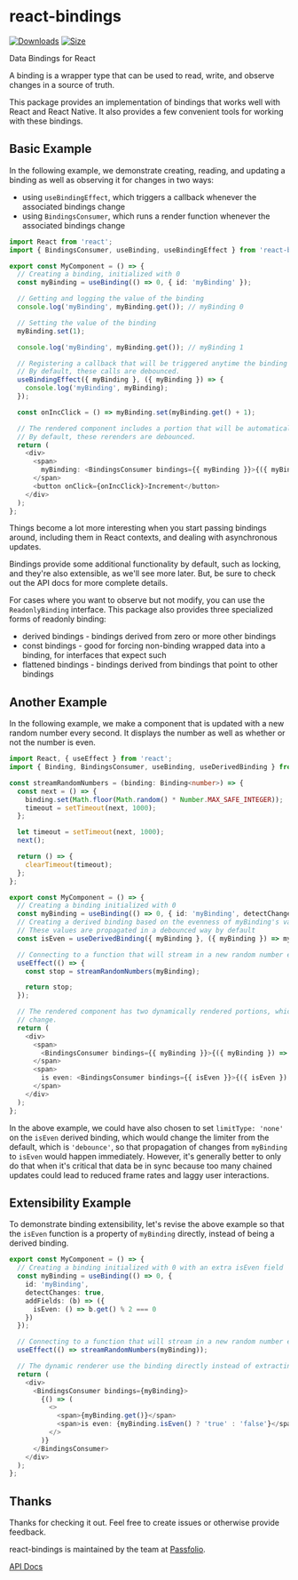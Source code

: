# react-bindings

[![Downloads][downloads-badge]][downloads]
[![Size][size-badge]][size]

Data Bindings for React

A binding is a wrapper type that can be used to read, write, and observe changes in a source of truth.

This package provides an implementation of bindings that works well with React and React Native.  It also provides a few convenient tools for working with these bindings.

## Basic Example

In the following example, we demonstrate creating, reading, and updating a binding as well as observing it for changes in two ways:

- using `useBindingEffect`, which triggers a callback whenever the associated bindings change
- using `BindingsConsumer`, which runs a render function whenever the associated bindings change

```typescript
import React from 'react';
import { BindingsConsumer, useBinding, useBindingEffect } from 'react-bindings';

export const MyComponent = () => {
  // Creating a binding, initialized with 0
  const myBinding = useBinding(() => 0, { id: 'myBinding' });

  // Getting and logging the value of the binding
  console.log('myBinding', myBinding.get()); // myBinding 0

  // Setting the value of the binding
  myBinding.set(1);

  console.log('myBinding', myBinding.get()); // myBinding 1

  // Registering a callback that will be triggered anytime the binding changes, while this component is mounted.
  // By default, these calls are debounced.
  useBindingEffect({ myBinding }, ({ myBinding }) => {
    console.log('myBinding', myBinding);
  });

  const onIncClick = () => myBinding.set(myBinding.get() + 1);

  // The rendered component includes a portion that will be automatically rerendered whenever the binding changes.
  // By default, these rerenders are debounced.
  return (
    <div>
      <span>
        myBinding: <BindingsConsumer bindings={{ myBinding }}>{({ myBinding }) => myBinding}</BindingsConsumer>
      </span>
      <button onClick={onIncClick}>Increment</button>
    </div>
  );
};
```

Things become a lot more interesting when you start passing bindings around, including them in React contexts, and dealing with asynchronous updates.

Bindings provide some additional functionality by default, such as locking, and they're also extensible, as we'll see more later.  But, be sure to check out the API docs for more complete details.

For cases where you want to observe but not modify, you can use the `ReadonlyBinding` interface.  This package also provides three specialized forms of readonly binding:

- derived bindings - bindings derived from zero or more other bindings
- const bindings - good for forcing non-binding wrapped data into a binding, for interfaces that expect such
- flattened bindings - bindings derived from bindings that point to other bindings

## Another Example

In the following example, we make a component that is updated with a new random number every second.  It displays the number as well as whether or not the number is even.

```typescript
import React, { useEffect } from 'react';
import { Binding, BindingsConsumer, useBinding, useDerivedBinding } from 'react-bindings';

const streamRandomNumbers = (binding: Binding<number>) => {
  const next = () => {
    binding.set(Math.floor(Math.random() * Number.MAX_SAFE_INTEGER));
    timeout = setTimeout(next, 1000);
  };

  let timeout = setTimeout(next, 1000);
  next();

  return () => {
    clearTimeout(timeout);
  };
};

export const MyComponent = () => {
  // Creating a binding initialized with 0
  const myBinding = useBinding(() => 0, { id: 'myBinding', detectChanges: true });
  // Creating a derived binding based on the evenness of myBinding's value
  // These values are propagated in a debounced way by default
  const isEven = useDerivedBinding({ myBinding }, ({ myBinding }) => myBinding % 2 === 0, { id: 'isEven' });

  // Connecting to a function that will stream in a new random number every second, as long as this component is mounted
  useEffect(() => {
    const stop = streamRandomNumbers(myBinding);

    return stop;
  });

  // The rendered component has two dynamically rendered portions, which will automatically be rerendered whenever their associated bindings
  // change.
  return (
    <div>
      <span>
        <BindingsConsumer bindings={{ myBinding }}>{({ myBinding }) => myBinding}</BindingsConsumer>
      </span>
      <span>
        is even: <BindingsConsumer bindings={{ isEven }}>{({ isEven }) => (isEven ? 'true' : 'false')}</BindingsConsumer>
      </span>
    </div>
  );
};
```

In the above example, we could have also chosen to set `limitType: 'none'` on the `isEven` derived binding, which would change the limiter from the default, which is `'debounce'`, so that propagation of changes from `myBinding` to `isEven` would happen immediately.  However, it's generally better to only do that when it's critical that data be in sync because too many chained updates could lead to reduced frame rates and laggy user interactions.

## Extensibility Example

To demonstrate binding extensibility, let's revise the above example so that the `isEven` function is a property of `myBinding` directly, instead of being a derived binding.

```typescript
export const MyComponent = () => {
  // Creating a binding initialized with 0 with an extra isEven field
  const myBinding = useBinding(() => 0, {
    id: 'myBinding',
    detectChanges: true,
    addFields: (b) => ({
      isEven: () => b.get() % 2 === 0
    })
  });

  // Connecting to a function that will stream in a new random number every second, as long as this component is mounted
  useEffect(() => streamRandomNumbers(myBinding));

  // The dynamic renderer use the binding directly instead of extracting the value and we're using the injected isEven function
  return (
    <div>
      <BindingsConsumer bindings={myBinding}>
        {() => (
          <>
            <span>{myBinding.get()}</span>
            <span>is even: {myBinding.isEven() ? 'true' : 'false'}</span>
          </>
        )}
      </BindingsConsumer>
    </div>
  );
};
```

## Thanks

Thanks for checking it out.  Feel free to create issues or otherwise provide feedback.

react-bindings is maintained by the team at [Passfolio](https://www.passfolio.com).

[API Docs](https://panchain.github.io/react-bindings/)

<!-- Definitions -->

[downloads-badge]: https://img.shields.io/npm/dm/react-bindings.svg

[downloads]: https://www.npmjs.com/package/react-bindings

[size-badge]: https://img.shields.io/bundlephobia/minzip/react-bindings.svg

[size]: https://bundlephobia.com/result?p=react-bindings
